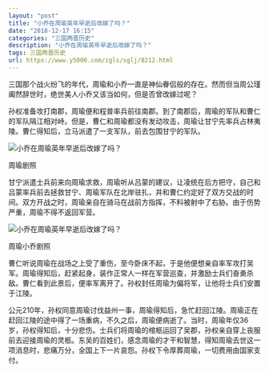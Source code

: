 ```yaml
---
layout: "post"
title: "小乔在周瑜英年早逝后改嫁了吗？"
date: "2018-12-17 16:15"
categories: "三国两晋历史"
description: "小乔在周瑜英年早逝后改嫁了吗？"
tags: 三国两晋历史
url: https://www.y5000.com/zgls/sglj/8212.html
---
```






三国那个战火纷飞的年代，周瑜和小乔一直是神仙眷侣般的存在。然而但当周公瑾阖然辞世时，绝世美人小乔又该当如何，但是否曾改嫁过呢？

孙权准备攻打南郡，周瑜便和程普率兵前往南郡。到了南郡后，周瑜的军队和曹仁的军队隔江相对峙。但是，曹仁和周瑜都没有发动攻击，周瑜让甘宁先率兵占林夷陵。曹仁得知后，立马派遣了一支军队，前去包围甘宁的军队。

![小乔在周瑜英年早逝后改嫁了吗？](/uploads/allimg/161226/6-161226091410340.JPG)

周瑜剧照

甘宁派遣士兵前来向周瑜求救，周瑜听从吕蒙的建议，让凌统在后方把守，自己和吕蒙率兵前去拯救甘宁、周瑜军队在北岸驻扎，并和曹仁约定好了双方交战的时间。双方开战之时，周瑜亲自在骑马在战前方指挥，不料被射中了右胁。由于伤势严重，周瑜不得不返回军营。

![小乔在周瑜英年早逝后改嫁了吗？](/uploads/allimg/161226/6-16122609142Q95.JPG)

周瑜小乔剧照

曹仁听说周瑜在战场之上受了重伤，至今卧床不起，于是他便想亲自率军攻打吴军。周瑜得知后，赶紧起身，装作正常人一样在军营巡查，并激励士兵们奋勇杀敌。曹仁看到此景后，便率军离开了。孙权封任周瑜为偏将军，让他将士兵们安置于江陵。

公元210年，孙权同意周瑜讨伐益州一事，周瑜得知后，急忙赶回江陵。周瑜正在赶回江陵的途中得了一场重病，不久之后，周瑜便病逝了。当时，周瑜年仅36岁，孙权得知后，十分悲伤。士兵们将周瑜的棺柩运回了吴郡，孙权亲自穿上丧服前去迎接周瑜的灵柩。东吴的百姓们，感念周瑜的才干和智慧，得知周瑜去世这一项消息时，悲痛万分，全国上下一片哀怨。孙权下令厚葬周瑜，一切费用由国家支付。
